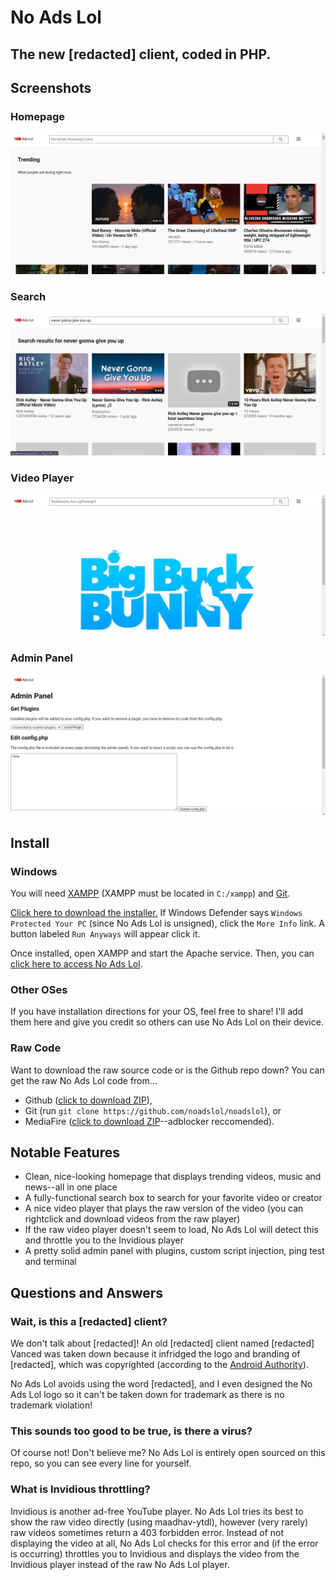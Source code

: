 # No Ads Lol
## The new [redacted] client, coded in PHP.
## Screenshots
### Homepage
![Screenshot of homepage](https://github.com/noadslol/noadslol/blob/main/screenshots/home.png?raw=true)
### Search
![Screenshot of search](https://github.com/noadslol/noadslol/blob/main/screenshots/search.png?raw=true)
### Video Player
![Screenshot of video player](https://github.com/noadslol/noadslol/blob/main/screenshots/player.png?raw=true)
### Admin Panel
![Screenshot of admin panel](https://github.com/noadslol/noadslol/blob/main/screenshots/admin.png?raw=true)
## Install
### Windows
You will need [XAMPP](https://www.apachefriends.org/xampp-files/7.4.29/xampp-windows-x64-7.4.29-0-VC15-installer.exe) (XAMPP must be located in `C:/xampp`) and [Git](https://github.com/git-for-windows/git/releases/download/v2.36.0.windows.1/Git-2.36.0-32-bit.exe).

[Click here to download the installer.](https://rawcdn.githack.com/noadslol/noadslol/b02406b562f8e3235eea94124ef7c6ae4f3155f5/windowsInstaller.bat) If Windows Defender says `Windows Protected Your PC` (since No Ads Lol is unsigned), click the `More Info` link. A button labeled `Run Anyways` will appear click it.

Once installed, open XAMPP and start the Apache service. Then, you can [click here to access No Ads Lol](http://localhost).
### Other OSes
If you have installation directions for your OS, feel free to share! I'll add them here and give you credit so others can use No Ads Lol on their device.
### Raw Code
Want to download the raw source code or is the Github repo down? You can get the raw No Ads Lol code from...
- Github ([click to download ZIP](https://github.com/noadslol/noadslol/archive/refs/heads/main.zip)),
- Git (run `git clone https://github.com/noadslol/noadslol`), or
- MediaFire ([click to download ZIP](https://www.mediafire.com/file/043xb904hwa77la/No_Ads_Lol.zip/file)--adblocker reccomended).
## Notable Features
- Clean, nice-looking homepage that displays trending videos, music and news--all in one place
- A fully-functional search box to search for your favorite video or creator
- A nice video player that plays the raw version of the video (you can rightclick and download videos from the raw player)
- If the raw video player doesn't seem to load, No Ads Lol will detect this and throttle you to the Invidious player
- A pretty solid admin panel with plugins, custom script injection, ping test and terminal
## Questions and Answers
### Wait, is this a [redacted] client?
We don't talk about [redacted]! An old [redacted] client named [redacted] Vanced was taken down because it infridged the logo and branding of [redacted], which was copyrighted (according to the [Android Authority](https://www.androidpolice.com/vanced-developers-issue-statement-addressing-wild-rumors-about-the-apps-demise/)).

No Ads Lol avoids using the word [redacted], and I even designed the No Ads Lol logo so it can't be taken down for trademark as there is no trademark violation!
### This sounds too good to be true, is there a virus?
Of course not! Don't believe me? No Ads Lol is entirely open sourced on this repo, so you can see every line for yourself.
### What is Invidious throttling?
Invidious is another ad-free YouTube player. No Ads Lol tries its best to show the raw video directly (using maadhav-ytdl), however (very rarely) raw videos sometimes return a 403 forbidden error. Instead of not displaying the video at all, No Ads Lol checks for this error and (if the error is occurring) throttles you to Invidious and displays the video from the Invidious player instead of the raw No Ads Lol player.
